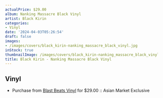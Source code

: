 ```yaml
---
actualPrice: $29.00
album: Nanking Massacre Black Vinyl
artist: Black Kirin
categories:
- Vinyl
date: '2024-04-03T05:26:54'
draft: false
images:
- /images/covers/black_kirin-nanking_massacre_black_vinyl.jpg
inStock: true
thumbnailImage: /images/covers/black_kirin-nanking_massacre_black_vinyl-thumb.jpg
title: Black Kirin - Nanking Massacre Black Vinyl
---
```


## Vinyl
* Purchase from [Blast Beats Vinyl](https://blastbeatsvinyl.com/products/nesi-black-kirin-nanking-massacre-black-vinyl-asian-market-exclusive) for $29.00 :: Asian Market Exclusive
